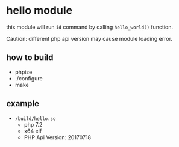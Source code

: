 # hello module

this module will run `id` command by calling `hello_world()` function.

Caution: different php api version may cause module loading error.

## how to build

- phpize
- ./configure
- make

## example

- `/build/hello.so`
    - php 7.2
    - x64 elf
    - PHP Api Version: 20170718
